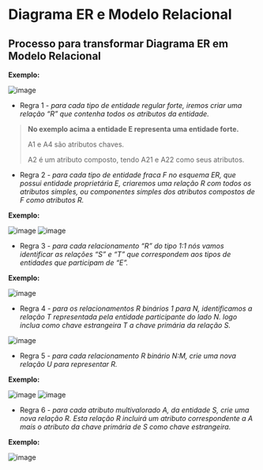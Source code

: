 # Diagrama ER e Modelo Relacional


## Processo para transformar Diagrama ER em Modelo Relacional

**Exemplo:**

![image](https://user-images.githubusercontent.com/86432208/156816435-7070d03f-7da1-4a3c-a990-a020ca2a25fb.png)


- Regra 1 - *para cada tipo de entidade regular forte, iremos criar uma relação “R” que contenha todos os atributos da entidade.*
> **No exemplo acima a entidade E representa uma entidade forte.**
> 
> A1 e A4 são atributos chaves.
> 
> A2 é um atributo composto, tendo A21 e A22 como seus atributos.

- Regra 2 - *para cada tipo de entidade fraca F no esquema ER, que possui entidade proprietária E, criaremos uma relação R com todos os atributos simples, ou componentes simples dos atributos compostos de F como atributos R.*

**Exemplo:**

![image](https://user-images.githubusercontent.com/86432208/156820393-197b5df9-55ed-4dcd-9705-d72e701e8651.png)
![image](https://user-images.githubusercontent.com/86432208/156820441-a1512586-1dd4-4ff6-89e6-e03e6a1b5de6.png)

- Regra 3 -  *para cada relacionamento “R” do tipo 1:1 nós vamos identificar as relações “S” e “T” que correspondem aos tipos de entidades que participam de “E”.*

**Exemplo:**

![image](https://user-images.githubusercontent.com/86432208/157040448-fbb58493-1a58-43e0-9630-31656beff422.png)

- Regra 4 - *para os relacionamentos R binários 1 para N, identificamos a relação T representada pela entidade participante do lado N. logo inclua como chave estrangeira T a chave primária da relação S.*

![image](https://user-images.githubusercontent.com/86432208/157042809-a269a646-5323-4c56-9fe3-91aa43c865ef.png)

- Regra 5 - *para cada relacionamento R binário N:M, crie uma nova relação U para representar R.*

**Exemplo:**

![image](https://user-images.githubusercontent.com/86432208/157083553-aa9d4e2f-a275-4be8-8047-0feed89d2c17.png)
![image](https://user-images.githubusercontent.com/86432208/157084029-1cf665d7-0e3e-44ed-8db6-5cf8420eb02a.png)

- Regra 6 - *para cada atributo multivalorado A, da entidade S, crie uma nova relação R. Esta relação R incluirá um atributo correspondente a A mais o atributo da chave primária de S como chave estrangeira.*

**Exemplo:**

![image](https://user-images.githubusercontent.com/86432208/157085011-de3c3857-2696-4f6a-bfc4-a6c57e6f3bd5.png)












